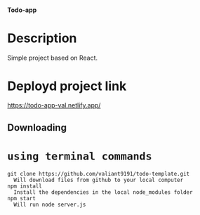 #### Todo-app


# Description
Simple project based on React. 
# Deployd project link
https://todo-app-val.netlify.app/


## Downloading
# `using terminal commands`
    git clone https://github.com/valiant9191/todo-template.git
      Will download files from github to your local computer
    npm install
      Install the dependencies in the local node_modules folder
    npm start     
      Will run node server.js
